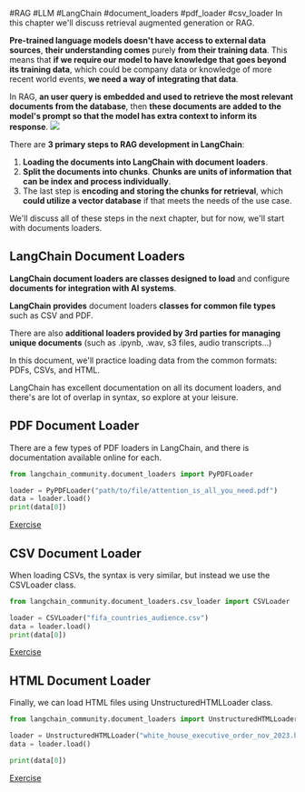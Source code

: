 #RAG #LLM #LangChain 
#document_loaders #pdf_loader #csv_loader 
In this chapter we'll discuss retrieval augmented generation or RAG.

**Pre-trained language models doesn't have access to external data sources**, **their understanding comes** purely **from their training data**. This means that **if we require our model to have knowledge that goes beyond its training data**, which could be company data or knowledge of more recent world events, **we need a way of integrating that data**.

In RAG, **an user query is embedded and used to retrieve the most relevant documents from the database**, then **these documents are added to the model's prompt so that the model has extra context to inform its response**.
![](Pasted%20image%2020240715054605.png)

There are **3 primary steps to RAG development in LangChain**:
1. **Loading the documents into LangChain with document loaders**.
2. **Split the documents into chunks**. **Chunks are units of information that can be index and process individually**.
3. The last step is **encoding and storing the chunks for retrieval**, which **could utilize a vector database** if that meets the needs of the use case.

We'll discuss all of these steps in the next chapter, but for now, we'll start with documents loaders.

## LangChain Document Loaders

**LangChain document loaders are classes designed to load** and configure **documents for integration with AI systems**.

**LangChain provides** document loaders **classes for common file types** such as CSV and PDF.

There are also **additional loaders provided by 3rd parties for managing unique documents** (such as .ipynb, .wav, s3 files, audio transcripts...)

In this document, we'll practice loading data from the common formats: PDFs, CSVs, and HTML.

LangChain has excellent documentation on all its document loaders, and there's are lot of overlap in syntax, so explore at your leisure.

## PDF Document Loader

There are a few types of PDF loaders in LangChain, and there is documentation available online for each.

```python
from langchain_community.document_loaders import PyPDFLoader

loader = PyPDFLoader("path/to/file/attention_is_all_you_need.pdf")
data = loader.load()
print(data[0])
```

[Exercise](../06_PDF_document_loaders.py)

## CSV Document Loader

When loading CSVs, the syntax is very similar, but instead we use the CSVLoader class.

```python
from langchain_community.document_loaders.csv_loader import CSVLoader

loader = CSVLoader("fifa_countries_audience.csv")
data = loader.load()
print(data[0])
```
[Exercise](../06_CSV_document_loaders.py)


## HTML Document Loader

Finally, we can load HTML files using UnstructuredHTMLLoader class.

```python
from langchain_community.document_loaders import UnstructuredHTMLLoader

loader = UnstructuredHTMLLoader("white_house_executive_order_nov_2023.html")
data = loader.load()

print(data[0])
```

[Exercise](../15_HTML_document_loaders.py)

